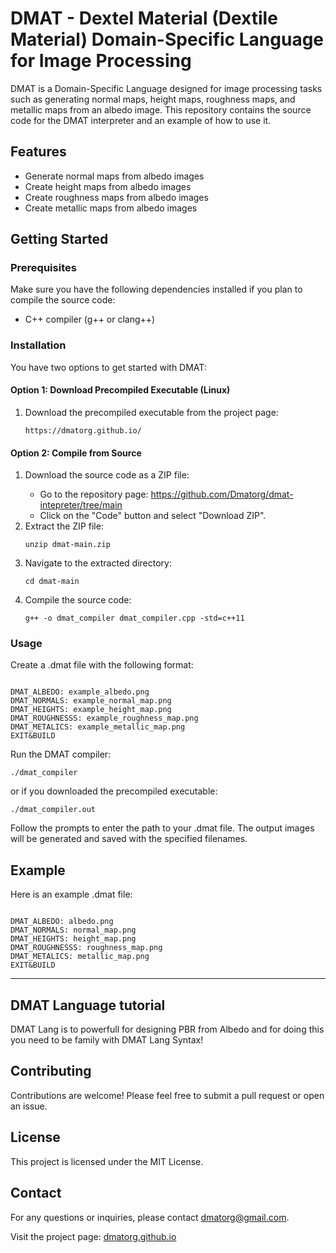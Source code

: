 <h1>DMAT - Dextel Material (Dextile Material) Domain-Specific Language for Image Processing</h1>

<p>DMAT is a Domain-Specific Language designed for image processing tasks such as generating normal maps, height maps, roughness maps, and metallic maps from an albedo image. This repository contains the source code for the DMAT interpreter and an example of how to use it.</p>

<h2>Features</h2>
<ul>
    <li>Generate normal maps from albedo images</li>
    <li>Create height maps from albedo images</li>
    <li>Create roughness maps from albedo images</li>
    <li>Create metallic maps from albedo images</li>
</ul>

<h2>Getting Started</h2>

<h3>Prerequisites</h3>
<p>Make sure you have the following dependencies installed if you plan to compile the source code:</p>
<ul>
    <li>C++ compiler (g++ or clang++)</li>
</ul>

<h3>Installation</h3>
<p>You have two options to get started with DMAT:</p>

<h4>Option 1: Download Precompiled Executable (Linux)</h4>
<ol>
    <li>Download the precompiled executable from the project page:</li>
    <pre><code>https://dmatorg.github.io/</code></pre>
</ol>

<h4>Option 2: Compile from Source</h4>
<ol>
    <li>Download the source code as a ZIP file:</li>
    <ul>
        <li>Go to the repository page: <a href="https://github.com/Dmatorg/dmat-intepreter/tree/main">https://github.com/Dmatorg/dmat-intepreter/tree/main</a></li>
        <li>Click on the "Code" button and select "Download ZIP".</li>
    </ul>
    <li>Extract the ZIP file:</li>
    <pre><code>unzip dmat-main.zip</code></pre>
    <li>Navigate to the extracted directory:</li>
    <pre><code>cd dmat-main</code></pre>
    <li>Compile the source code:</li>
    <pre><code>g++ -o dmat_compiler dmat_compiler.cpp -std=c++11</code></pre>
</ol>

<h3>Usage</h3>
<p>Create a .dmat file with the following format:</p>
<pre><code>
DMAT_ALBEDO: example_albedo.png
DMAT_NORMALS: example_normal_map.png
DMAT_HEIGHTS: example_height_map.png
DMAT_ROUGHNESSS: example_roughness_map.png
DMAT_METALICS: example_metallic_map.png
EXIT&BUILD
</code></pre>
<p>Run the DMAT compiler:</p>
<pre><code>./dmat_compiler</code></pre>
<p>or if you downloaded the precompiled executable:</p>
<pre><code>./dmat_compiler.out</code></pre>
<p>Follow the prompts to enter the path to your .dmat file. The output images will be generated and saved with the specified filenames.</p>

<h2>Example</h2>
<p>Here is an example .dmat file:</p>
<pre><code>
DMAT_ALBEDO: albedo.png
DMAT_NORMALS: normal_map.png
DMAT_HEIGHTS: height_map.png
DMAT_ROUGHNESSS: roughness_map.png
DMAT_METALICS: metallic_map.png
EXIT&BUILD
</code></pre>

<hr>

<h2>DMAT Language tutorial</h2>
<p>DMAT Lang is to powerfull for designing PBR from Albedo and for doing this you need to be family with DMAT Lang Syntax!</p>


<h2>Contributing</h2>
<p>Contributions are welcome! Please feel free to submit a pull request or open an issue.</p>

<h2>License</h2>
<p>This project is licensed under the MIT License.</p>

<h2>Contact</h2>
<p>For any questions or inquiries, please contact <a href="mailto:dmatorg@gmail.com">dmatorg@gmail.com</a>.</p>

<p>Visit the project page: <a href="https://dmatorg.github.io/">dmatorg.github.io</a></p>
